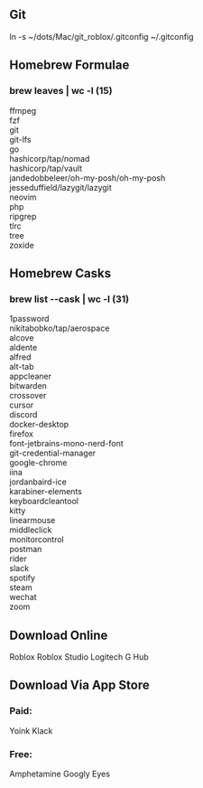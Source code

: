 ## Git

ln -s ~/dots/Mac/git_roblox/.gitconfig ~/.gitconfig

## Homebrew Formulae

### brew leaves | wc -l (15)

ffmpeg \
fzf \
git \
git-lfs \
go \
hashicorp/tap/nomad \
hashicorp/tap/vault \
jandedobbeleer/oh-my-posh/oh-my-posh \
jesseduffield/lazygit/lazygit \
neovim \
php \
ripgrep \
tlrc \
tree \
zoxide

## Homebrew Casks

### brew list --cask | wc -l (31)

1password \
nikitabobko/tap/aerospace \
alcove \
aldente \
alfred \
alt-tab \
appcleaner \
bitwarden \
crossover \
cursor \
discord \
docker-desktop \
firefox \
font-jetbrains-mono-nerd-font \
git-credential-manager \
google-chrome \
iina \
jordanbaird-ice \
karabiner-elements \
keyboardcleantool \
kitty \
linearmouse \
middleclick \
monitorcontrol \
postman \
rider \
slack \
spotify \
steam \
wechat \
zoom

## Download Online

Roblox
Roblox Studio
Logitech G Hub

## Download Via App Store

### Paid:

Yoink
Klack

### Free:

Amphetamine
Googly Eyes
